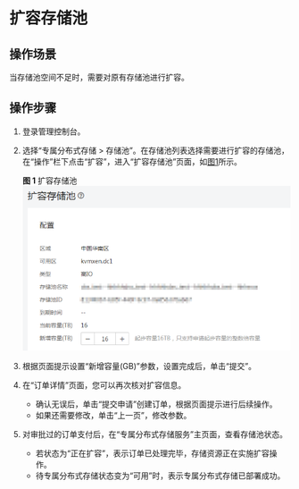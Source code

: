 # 扩容存储池<a name="ZH-CN_TOPIC_0081591948"></a>

## 操作场景<a name="section55030134"></a>

当存储池空间不足时，需要对原有存储池进行扩容。

## 操作步骤<a name="section25509161"></a>

1.  登录管理控制台。
2.  选择“专属分布式存储 \> 存储池”。在存储池列表选择需要进行扩容的存储池，在“操作”栏下点击“扩容”，进入“扩容存储池”页面，如[图1](#fig156181036162616)所示。

    **图 1**  扩容存储池<a name="fig156181036162616"></a>  
    ![](figures/扩容存储池.png "扩容存储池")

3.  根据页面提示设置“新增容量\(GB\)”参数，设置完成后，单击“提交”。
4.  在“订单详情”页面，您可以再次核对扩容信息。
    -   确认无误后，单击“提交申请”创建订单，根据页面提示进行后续操作。
    -   如果还需要修改，单击“上一页”，修改参数。

5.  对审批过的订单支付后，在“专属分布式存储服务”主页面，查看存储池状态。
    -   若状态为“正在扩容”，表示订单已处理完毕，存储资源正在实施扩容操作。
    -   待专属分布式存储状态变为“可用”时，表示专属分布式存储已部署成功。


